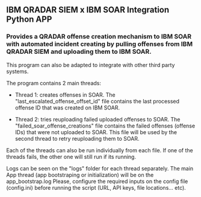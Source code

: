 ## IBM QRADAR SIEM x IBM SOAR Integration Python APP ##

### Provides a QRADAR offense creation mechanism to IBM SOAR with automated incident creating by pulling offenses from IBM QRADAR SIEM and uploading them to IBM SOAR. ###

This program can also be adapted to integrate with other third party systems.

The program contains 2 main threads:

- Thread 1: creates offenses in SOAR. The "last_escalated_offense_offset_id" file contains the last processed offense ID that was created on IBM SOAR.

- Thread 2: tries reuploading failed uploaded offenses to SOAR. The "failed_soar_offense_creations" file contains the failed offenses (offense IDs) that were not uploaded to SOAR. This file will be used by the second thread to retry reuploading them to SOAR.

Each of the threads can also be run individually from each file. If one of the threads fails, the other one will still run if its running.

Logs can be seen on the "logs" folder for each thread separately. The main App thread (app bootstraping or initialization) will be on the app_bootstrap.log
Please, configure the required inputs on the config file (config.ini) before running the script (URL, API keys, file locations... etc).